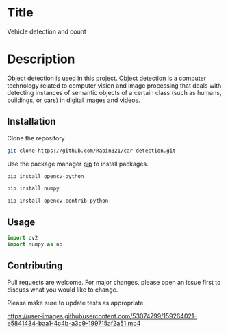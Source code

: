 
# Title

Vehicle detection and count

# Description
Object detection is used in this project. Object detection is a computer technology related to computer vision and image processing that deals with detecting instances of semantic objects of a certain class (such as humans, buildings, or cars) in digital images and videos.

## Installation

Clone the repository

```bash
git clone https://github.com/Rabin321/car-detection.git
```


Use the package manager [pip](https://pip.pypa.io/en/stable/) to install packages.

```bash
pip install opencv-python

pip install numpy

pip install opencv-contrib-python

```

## Usage

```python
import cv2
import numpy as np
```

## Contributing
Pull requests are welcome. For major changes, please open an issue first to discuss what you would like to change.

Please make sure to update tests as appropriate.


https://user-images.githubusercontent.com/53074799/159264021-e5841434-baa1-4c4b-a3c9-199715af2a51.mp4




